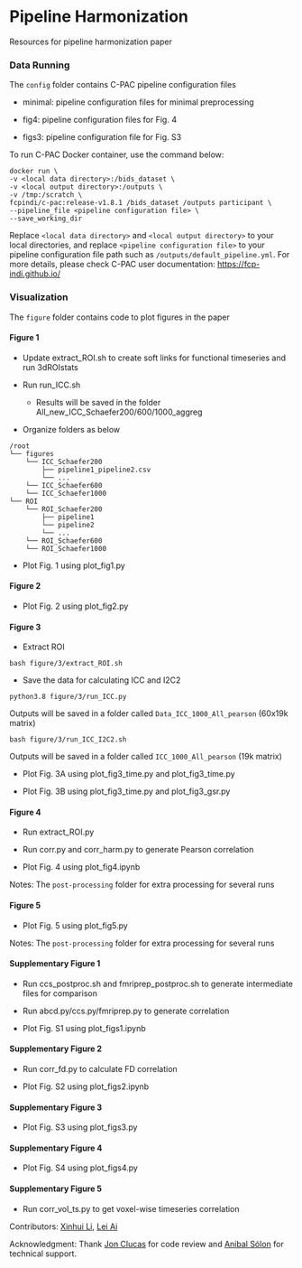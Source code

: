 # Pipeline Harmonization

Resources for pipeline harmonization paper

### Data Running

The `config` folder contains C-PAC pipeline configuration files

- minimal: pipeline configuration files for minimal preprocessing

- fig4: pipeline configuration files for Fig. 4

- figs3: pipeline configuration file for Fig. S3

To run C-PAC Docker container, use the command below:
```
docker run \
-v <local data directory>:/bids_dataset \
-v <local output directory>:/outputs \
-v /tmp:/scratch \
fcpindi/c-pac:release-v1.8.1 /bids_dataset /outputs participant \
--pipeline_file <pipeline configuration file> \
--save_working_dir
```

Replace `<local data directory>` and `<local output directory>` to your local directories, and replace `<pipeline configuration file>` to your pipeline configuration file path such as `/outputs/default_pipeline.yml`. For more details, please check C-PAC user documentation: https://fcp-indi.github.io/


### Visualization

The `figure` folder contains code to plot figures in the paper

#### Figure 1

- Update extract_ROI.sh to create soft links for functional timeseries and run 3dROIstats

- Run run_ICC.sh
    - Results will be saved in the folder All_new_ICC_Schaefer200/600/1000_aggreg

- Organize folders as below

```
/root
└── figures
    └── ICC_Schaefer200
        ├── pipeline1_pipeline2.csv
        └── ...
    └── ICC_Schaefer600
    └── ICC_Schaefer1000
└── ROI
    └── ROI_Schaefer200
        ├── pipeline1
        └── pipeline2
        └── ...
    └── ROI_Schaefer600
    └── ROI_Schaefer1000
```

- Plot Fig. 1 using plot_fig1.py

#### Figure 2

- Plot Fig. 2 using plot_fig2.py

#### Figure 3

- Extract ROI
```
bash figure/3/extract_ROI.sh
```

- Save the data for calculating ICC and I2C2
```
python3.8 figure/3/run_ICC.py 
```

Outputs will be saved in a folder called `Data_ICC_1000_All_pearson` (60x19k matrix)

```
bash figure/3/run_ICC_I2C2.sh
```

Outputs will be saved in a folder called `ICC_1000_All_pearson` (19k matrix)

- Plot Fig. 3A using plot_fig3_time.py and plot_fig3_time.py

- Plot Fig. 3B using plot_fig3_time.py and plot_fig3_gsr.py

#### Figure 4

- Run extract_ROI.py

- Run corr.py and corr_harm.py to generate Pearson correlation

- Plot Fig. 4 using plot_fig4.ipynb

Notes: The `post-processing` folder for extra processing for several runs

#### Figure 5

- Plot Fig. 5 using plot_fig5.py

Notes: The `post-processing` folder for extra processing for several runs

#### Supplementary Figure 1

- Run ccs_postproc.sh and fmriprep_postproc.sh to generate intermediate files for comparison

- Run abcd.py/ccs.py/fmriprep.py to generate correlation

- Plot Fig. S1 using plot_figs1.ipynb

#### Supplementary Figure 2

- Run corr_fd.py to calculate FD correlation

- Plot Fig. S2 using plot_figs2.ipynb

#### Supplementary Figure 3

- Plot Fig. S3 using plot_figs3.py

#### Supplementary Figure 4

- Plot Fig. S4 using plot_figs4.py

#### Supplementary Figure 5

- Run corr_vol_ts.py to get voxel-wise timeseries correlation


Contributors: [Xinhui Li](https://github.com/XinhuiLi), [Lei Ai](https://github.com/hahaai)

Acknowledgment: Thank [Jon Clucas](https://github.com/shnizzedy) for code review and [Anibal Sólon](https://github.com/anibalsolon) for technical support.